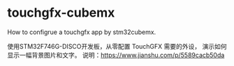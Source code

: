 # touchgfx-cubemx
How to configrue a touchgfx app by stm32cubemx.

使用STM32F746G-DISCO开发板，从零配置 TouchGFX 需要的外设，
演示如何显示一幅背景图片和文字。
说明：https://www.jianshu.com/p/5589cacb50da
